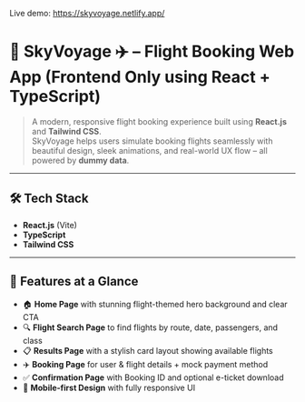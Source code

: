 Live demo: https://skyvoyage.netlify.app/
# 🌌 SkyVoyage ✈️ – Flight Booking Web App (Frontend Only using React + TypeScript)

> A modern, responsive flight booking experience built using **React.js** and **Tailwind CSS**.  
> SkyVoyage helps users simulate booking flights seamlessly with beautiful design, sleek animations, and real-world UX flow – all powered by **dummy data**.

---

## 🛠️ Tech Stack
- **React.js** (Vite)
- **TypeScript**
- **Tailwind CSS**

---

## 🌟 Features at a Glance

- 🏠 **Home Page** with stunning flight-themed hero background and clear CTA
- 🔍 **Flight Search Page** to find flights by route, date, passengers, and class
- 📋 **Results Page** with a stylish card layout showing available flights
- ✈️ **Booking Page** for user & flight details + mock payment method
- ✅ **Confirmation Page** with Booking ID and optional e-ticket download
- 📱 **Mobile-first Design** with fully responsive UI




